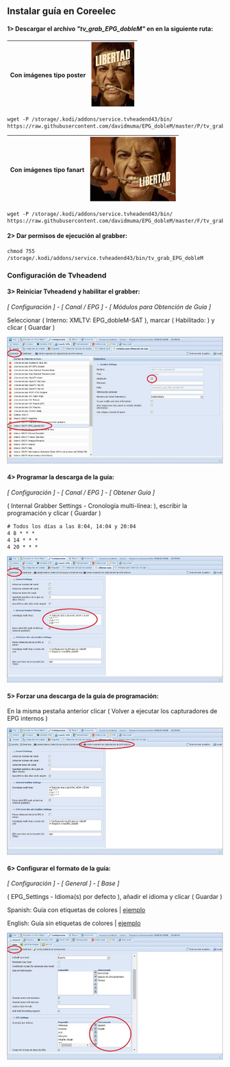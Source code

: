 ## <b>Instalar guía en Coreelec </B>
#### 1> Descargar el archivo <i>"tv_grab_EPG_dobleM"</i> en en la siguiente ruta:
| Con imágenes tipo poster | ![alt text](https://raw.githubusercontent.com/davidmuma/Canales_dobleM/master/Varios/EPG/poster.jpg)  |
| -	| - |
```
wget -P /storage/.kodi/addons/service.tvheadend43/bin/ https://raw.githubusercontent.com/davidmuma/EPG_dobleM/master/P/tv_grab_EPG_dobleM
```
| Con imágenes tipo fanart | ![alt text](https://raw.githubusercontent.com/davidmuma/Canales_dobleM/master/Varios/EPG/fanart.jpg)  |
| -	| - |
```
wget -P /storage/.kodi/addons/service.tvheadend43/bin/ https://raw.githubusercontent.com/davidmuma/EPG_dobleM/master/F/tv_grab_EPG_dobleM
```
#### 2> Dar permisos de ejecución al grabber:
```
chmod 755 /storage/.kodi/addons/service.tvheadend43/bin/tv_grab_EPG_dobleM
```
### <b>Configuración de Tvheadend </B>

#### 3> Reiniciar Tvheadend y habilitar el grabber:
<i>[ Configuración ] - [ Canal / EPG ] - [ Módulos para Obtención de Guía ]</i>

Seleccionar ( Interno: XMLTV: EPG_dobleM-SAT ), marcar ( Habilitado: ) y clicar ( Guardar )

![alt text](https://raw.githubusercontent.com/davidmuma/Canales_dobleM/master/Varios/EPG/tvheadend1.jpg)

#### 4> Programar la descarga de la guía:

<i>[ Configuración ] - [ Canal / EPG ] - [ Obtener Guía ]</i>
  
( Internal Grabber Settings - Cronología multi-línea: ), escribir la programación y clicar ( Guardar )
```
# Todos los días a las 8:04, 14:04 y 20:04
4 8 * * *
4 14 * * *
4 20 * * *
```
![alt text](https://raw.githubusercontent.com/davidmuma/Canales_dobleM/master/Varios/EPG/tvheadend2.jpg)

#### 5> Forzar una descarga de la guía de programación:

En la misma pestaña anterior clicar ( Volver a ejecutar los capturadores de EPG internos )

![alt text](https://raw.githubusercontent.com/davidmuma/Canales_dobleM/master/Varios/EPG/tvheadend3.jpg)

#### 6> Configurar el formato de la guía:

<i>[ Configuración ] - [ General ] - [ Base ]</i>

( EPG_Settings - Idioma(s) por defecto ), añadir el idioma y clicar ( Guardar )

Spanish: Guía con etiquetas de colores | [ejemplo](https://raw.githubusercontent.com/davidmuma/Canales_dobleM/master/Varios/EPG/kodicolor.jpg)

English: Guía sin etiquetas de colores | [ejemplo](https://raw.githubusercontent.com/davidmuma/Canales_dobleM/master/Varios/EPG/kodisincolor.jpg)

![alt text](https://raw.githubusercontent.com/davidmuma/Canales_dobleM/master/Varios/EPG/tvheadend4.jpg)
